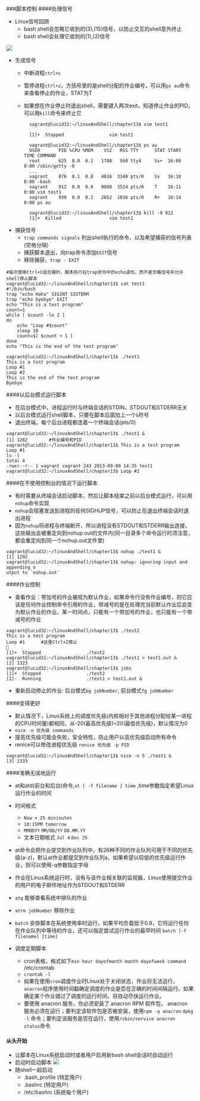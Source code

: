 ###脚本控制
####处理信号
- Linux信号回顾
	- bash shell会忽略它收到的(3),(15)信号，以防止交互的shell意外终止
	- bash shell会处理它收到的(1),(2)信号

![](http://farm8.staticflickr.com/7311/9918443114_2debcfaebe_o.jpg)

- 生成信号
	- 中断进程`ctrl+c`
	- 暂停进程`ctrl+z`，方括号里的是shell分配的作业编号，可以用`ps au`命令来查看停止的作业，STAT为T
	- 如果想在作业停止时退出shell，需要键入两次exit，知道停止作业的PID，可以用`kill`命令来终止它

			vagrant@lucid32:~/linuxAndShell/chapter13$ vim test1

			[1]+  Stopped                 vim test1

			vagrant@lucid32:~/linuxAndShell/chapter13$ ps au
			USER       PID %CPU %MEM    VSZ   RSS TTY      STAT START   TIME COMMAND
			root       625  0.0  0.1   1788   560 tty4     Ss+  16:09   0:00 /sbin/getty -8
			...
			vagrant    876  0.1  0.8   4816  3340 pts/0    Ss   16:10   0:00 -bash
			vagrant    912  0.0  0.9   9080  3524 pts/0    T    16:11   0:00 vim test1
			vagrant    930  0.0  0.2   2652  1016 pts/0    R+   16:14   0:00 ps au

			vagrant@lucid32:~/linuxAndShell/chapter13$ kill -9 912
			[1]+  Killed                  vim test1

- 捕获信号
	- `trap commands signals` 列出shell执行的命令，以及希望捕获的信号列表(空格分隔)
	- 捕获脚本退出，向trap命令添加`EXIT`信号
	- 移除捕获，`trap - EXIT`

```
#每次使用Ctrl+C组合键时，脚本执行在trap命令中的echo语句，而不是忽略信号并允许shell停止脚本
vagrant@lucid32:~/linuxAndShell/chapter13$ cat test1
#!/bin/bash
trap "echo Haha" SIGINT SIGTERM
trap "echo byebye" EXIT
echo "This is a test program"
count=1
while [ $count -le 2 ]
do
    echo "Loop #$count"
    sleep 10
    count=$[ $count + 1 ]
done
echo "This is the end of the test program"

vagrant@lucid32:~/linuxAndShell/chapter13$ ./test1
This is a test program
Loop #1
Loop #2
This is the end of the test program
Byebye
```


####以后台模式运行脚本
- 在后台模式中，进程运行时与终端会话的STDIN、STDOUT和STDERR无关
- 以后台模式运行shell脚本，只要在脚本后面加上一个`&`符号
- 退出终端，每个后台进程都连着一个终端会话(pts/0)

```
vagrant@lucid32:~/linuxAndShell/chapter13$ ./test1 &
[1] 1282		#作业编号和PID
vagrant@lucid32:~/linuxAndShell/chapter13$ This is a test program
Loop #1
ls -l
total 4
-rwxr--r-- 1 vagrant vagrant 243 2013-09-09 14:35 test1
vagrant@lucid32:~/linuxAndShell/chapter13$ Loop #2
```

####在不使用控制台的情况下运行脚本
- 有时需要从终端会话启动脚本，然后让脚本结束之前以后台模式运行，可以用`nohup`命令实现
- `nohup`会阻塞发送到进程的任何SIGHUP信号，可以防止在退出终端会话时退出进程
- 因为`nohup`将进程与终端断开，所以进程没有STDOUT和STDERR输出连接，这些输出会被重定向到nohup.out的文件内(同一目录多个命令运行时须注意，都会重定向到同一个nohup.out文件里)

```
vagrant@lucid32:~/linuxAndShell/chapter13$ nohup ./test1 &
[1] 1292
vagrant@lucid32:~/linuxAndShell/chapter13$ nohup: ignoring input and appending o
utput to `nohup.out'
```

####作业控制
- 查看作业：带加号的作业被视为默认作业，如果命令行没有作业编号，则它应该是任何作业控制命令引用的作业，带减号的是在处理完当前默认作业后会变为默认作业的作业。某一时间点，只能有一个带加号的作业，也只能有一个带减号的作业

```
vagrant@lucid32:~/linuxAndShell/chapter13$ ./test2
This is a test program
Loop #1      #这里Ctrl+Z停止

[1]+  Stopped                 ./test2
vagrant@lucid32:~/linuxAndShell/chapter13$ ./test1 > test1.out &
[2] 1323
vagrant@lucid32:~/linuxAndShell/chapter13$ jobs
[1]+  Stopped                 ./test2
[2]-  Running                 ./test1 > test1.out &
```

- 重新启动停止的作业: 后台模式`bg jobNumber`, 前台模式`fg jobNumber`

####变得更好
- 默认情况下，Linux系统上的调度优先级(内核相对于其他进程分配给某一进程的CPU时间量)都相同，从-20(最高优先级)~20(最低优先级)，默认情况为0
- `nice -n 优先级 commands`
- 提高优先级可能会失败，安全特性，防止用户以高优先级启动所有命令
- renice可以修改进程优先级 `renice 优先级 -p PID`

```
vagrant@lucid32:~/linuxAndShell/chapter13$ nice -n 5 ./test1 &
[3] 1333
```

####准确无误地运行

- at和atd(前台和后台)命令,`at [ -f filename ] time` ,time参数指定希望Linux运行作业的时间
- 时间格式
	- `Now + 25 mininutes`
	- `10:15PM tomorrow`
	- `MMDDYY` `MM/DD/YY` `DD.MM.YY`
	- 文本日期格式 `Jul 4` `Dec 25`
- at命令会把作业提交到作业队列中，有26种不同的作业队列可用于不同的优先级(a-z)，默认at作业都提交到作业队列a，如果希望以较低的优先级运行作业，则可以使用-q参数指定字母
- 作业在Linux系统运行时，没有与该作业相关联的监视器，Linux使用提交作业的用户的电子邮件地址作为STDOUT和STDERR
- `atq` 能够查看系统中排队的作业
- `atrm jobNumber` 移除作业

- `batch` 安排脚本在系统使用率时运行，如果平均负载低于0.8，它将运行任何在作业队列中等待的作业，还可以指定尝试运行作业的最早时间 `batch [-f filename] [time]`

- 调度定期脚本
	- cron表格，格式如下`min hour dayofmonth month dayofweek command` /etc/crontab
	- `crontab -l`
	- 如果在使用`cron`调度作业时Linux处于关闭状态，作业将无法运行，`anacron`程序使用时间戳确定调度的作业是否在正确的时间间隔运行。如果确定某个作业错过了调度的运行时间，将自动尽快运行作业。
	- 要使用 anacron 服务，你必须安装了 anacron RPM 软件包， anacron 服务必须在运行；要判定该软件包是否被安装，使用`rpm -q anacron` `dpkg -l` 命令；要判定该服务是否在运行，使用`/sbin/service anacron status`命令

#### 从头开始
- 让脚本在Linux系统启动时或者用户启用新bash shell会话时自动运行
- 启动时启动脚本
![](http://farm3.staticflickr.com/2854/9918536943_470522e8b3_o.jpg)
- 随shell一起启动
	- .bash_profile (特定用户)
	- .bashrc		(特定用户)
	- /etc/bashrc	(系统每个用户)
